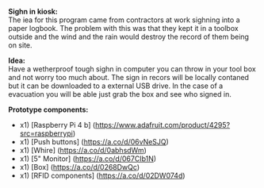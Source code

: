 **Sighn in kiosk:** <br>
The iea for this program came from contractors at work sighning into a paper logbook. The problem with this was that they kept it in a toolbox outside and 
the wind and the rain would destroy the record of them being on site.

**Idea:** <br>
Have a wetherproof tough sighn in computer you can throw in your tool box and not worry too much about. The sign in recors will be locally contaned but it can be downloaded 
to a external USB drive. In the case of a evacuation you will be able just grab the box and see who signed in.

**Prototype components:** <br>

* x1) [Raspberry Pi 4 b] (https://www.adafruit.com/product/4295?src=raspberrypi)
* x1) [Push buttons] (https://a.co/d/06vNeSJQ)
* x1) [Whire] (https://a.co/d/0abhsdWm)
* x1) [5" Monitor] (https://a.co/d/067CIb1N)
* x1) [Box] (https://a.co/d/0268DwQc)
* x1) [RFID components] (https://a.co/d/02DW074d)
